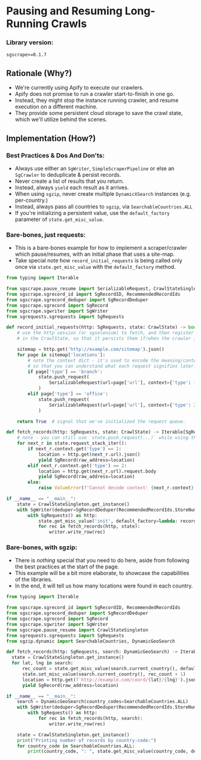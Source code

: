 # Pausing and Resuming Long-Running Crawls

### Library version:

```
sgscrape>=0.1.7
```

## Rationale (Why?)

- We're currently using Apify to execute our crawlers.
- Apify does not promise to run a crawler start-to-finish in one go.
- Instead, they might stop the instance running crawler, and resume execution on a different machine.
- They provide some persistent cloud storage to save the crawl state, which we'll utilize behind the scenes.

## Implementation (How?)

### Best Practices & Dos And Don'ts:

- Always use either an `SgWriter`, `SimpleScraperPipeline` or else an `SgCrawler` to deduplicate & persist records.
- Never create a list of results that you return.
- Instead, always `yield` each result as it arrives.
- When using `sgzip`, never create multiple `DynamicXSearch` instances (e.g. per-country.)
- Instead, always pass all countries to `sgzip`, via `SearchableCountries.ALL`
- If you're initializing a persistent value, use the `default_factory` parameter of `state.get_misc_value`.

### Bare-bones, just requests:

- This is a bare-bones example for how to implement a scraper/crawler which pause/resumes, with an initial phase that
  uses a site-map.
- Take special note how `record_initial_requests` is being called only once via `state.get_misc_value` with the `default_factory` method.

```python
from typing import Iterable

from sgscrape.pause_resume import SerializableRequest, CrawlStateSingleton
from sgscrape.sgrecord_id import SgRecordID, RecommendedRecordIds
from sgscrape.sgrecord_deduper import SgRecordDeduper
from sgscrape.sgrecord import SgRecord
from sgscrape.sgwriter import SgWriter
from sgrequests.sgrequests import SgRequests

def record_initial_requests(http: SgRequests, state: CrawlState) -> bool:
    # use the http session (or sgselenium) to fetch, and then register all (or most) requests
    # in the CrawlState, so that it persists them if/when the crawler is restarted on another machine.

    sitemap = http.get('http://example.com/sitemap').json()
    for page in sitemap['locations']:
        # note the context dict - it's used to encode the meaning/context of each request,
        # so that you can understand what each request signifies later.
        if page['type'] == 'branch':
            state.push_request(
                SerializableRequest(url=page['url'], context={'type': 1})
            )
        elif page['type'] == 'office':
            state.push_request(
                SerializableRequest(url=page['url'], context={'type': 2})
            )

    return True  # signal that we've initialized the request queue.

def fetch_records(http: SgRequests, state: CrawlState) -> Iterable[SgRecord]:
    # note - you can still use `state.push_request(...)` while using this iterator!
    for next_r in state.request_stack_iter():
        if next_r.context.get('type') == 1:
            location = http.get(next_r.url).json()
            yield SgRecord(raw_address=location)
        elif next_r.context.get('type') == 2:
            location = http.get(next_r.url).request.body
            yield SgRecord(raw_address=location)
        else:
            raise ValueError(f'Cannot decode context: {next_r.context}')

if __name__ == "__main__":
    state = CrawlStateSingleton.get_instance()
    with SgWriter(deduper=SgRecordDeduper(RecommendedRecordIds.StoreNumberId)) as writer:
        with SgRequests() as http:
            state.get_misc_value('init', default_factory=lambda: record_initial_requests(http, state))
            for rec in fetch_records(http, state):
                writer.write_row(rec)
```

### Bare-bones, with sgzip:

- There is _nothing_ special that you need to do here, aside from following the best practices at the start of the page.
- This example will be a bit more elaborate, to showcase the capabilities of the libraries.
- In the end, it will tell us how many locations were found in each country.

```python
from typing import Iterable

from sgscrape.sgrecord_id import SgRecordID, RecommendedRecordIds
from sgscrape.sgrecord_deduper import SgRecordDeduper
from sgscrape.sgrecord import SgRecord
from sgscrape.sgwriter import SgWriter
from sgscrape.pause_resume import CrawlStateSingleton
from sgrequests.sgrequests import SgRequests
from sgzip.dynamic import SearchableCountries, DynamicGeoSearch

def fetch_records(http: SgRequests, search: DynamicGeoSearch) -> Iterable[SgRecord]:
  state = CrawlStateSingleton.get_instance()
  for lat, lng in search:
      rec_count = state.get_misc_value(search.current_country(), default_factory=lambda: 0)
      state.set_misc_value(search.current_country(), rec_count + 1)
      location = http.get(f'http://example.com/coord/{lat}/{lng}').json()
      yield SgRecord(raw_address=location)

if __name__ == "__main__":
    search = DynamicGeoSearch(country_codes=SearchableCountries.ALL)
    with SgWriter(deduper=SgRecordDeduper(RecommendedRecordIds.StoreNumberId)) as writer:
        with SgRequests() as http:
            for rec in fetch_records(http, search):
                writer.write_row(rec)

    state = CrawlStateSingleton.get_instance()
    print("Printing number of records by country-code:")
    for country_code in SearchableCountries.ALL:
        print(country_code, ": ", state.get_misc_value(country_code, default_factory=lambda: 0))
```
